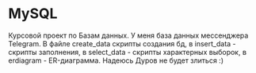 # MySQL
Курсовой проект по Базам данных.
У меня база данных мессенджера Telegram.
В файле create_data скрипты создания бд, в insert_data - скрипты заполнения,
в select_data - скрипты характерных выборок, в erdiagram - ER-диаграмма.
Надеюсь Дуров не будет злиться :)
